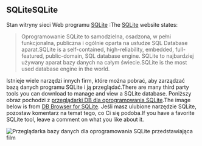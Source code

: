 ## <a name="sqlite"></a><span data-ttu-id="8b6bd-101">SQLite</span><span class="sxs-lookup"><span data-stu-id="8b6bd-101">SQLite</span></span>

<span data-ttu-id="8b6bd-102">Stan witryny sieci Web programu [SQLite](https://www.sqlite.org/) :</span><span class="sxs-lookup"><span data-stu-id="8b6bd-102">The [SQLite](https://www.sqlite.org/) website states:</span></span>

> <span data-ttu-id="8b6bd-103">Oprogramowanie SQLite to samodzielna, osadzona, w pełni funkcjonalna, publiczna i ogólnie oparta na usłudze SQL Database aparat.</span><span class="sxs-lookup"><span data-stu-id="8b6bd-103">SQLite is a self-contained, high-reliability, embedded, full-featured, public-domain, SQL database engine.</span></span> <span data-ttu-id="8b6bd-104">SQLite to najbardziej używany aparat bazy danych na całym świecie.</span><span class="sxs-lookup"><span data-stu-id="8b6bd-104">SQLite is the most used database engine in the world.</span></span>

<span data-ttu-id="8b6bd-105">Istnieje wiele narzędzi innych firm, które można pobrać, aby zarządzać bazą danych programu SQLite i ją przeglądać.</span><span class="sxs-lookup"><span data-stu-id="8b6bd-105">There are many third party tools you can download to manage and view a SQLite database.</span></span> <span data-ttu-id="8b6bd-106">Poniższy obraz pochodzi z [przeglądarki DB dla oprogramowania SQLite](https://sqlitebrowser.org/).</span><span class="sxs-lookup"><span data-stu-id="8b6bd-106">The image below is from [DB Browser for SQLite](https://sqlitebrowser.org/).</span></span> <span data-ttu-id="8b6bd-107">Jeśli masz ulubione narzędzie SQLite, pozostaw komentarz na temat tego, co Ci się podoba.</span><span class="sxs-lookup"><span data-stu-id="8b6bd-107">If you have a favorite SQLite tool, leave a comment on what you like about it.</span></span>

![Przeglądarka bazy danych dla oprogramowania SQLite przedstawiająca film](~/tutorials/first-mvc-app-xplat/working-with-sql/_static/dbb.png)
